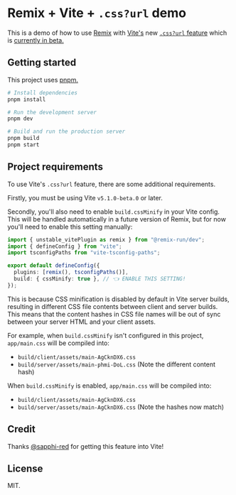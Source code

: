 # Remix + Vite + `.css?url` demo

This is a demo of how to use [Remix](https://remix.run) with [Vite's](https://vitejs.dev) new [`.css?url` feature](https://github.com/vitejs/vite/pull/15259) which is [currently in beta.](https://github.com/vitejs/vite/blob/main/packages/vite/CHANGELOG.md#510-beta0-2024-01-15)

## Getting started

This project uses [pnpm.](https://pnpm.io)

```bash
# Install dependencies
pnpm install

# Run the development server
pnpm dev

# Build and run the production server
pnpm build
pnpm start
```

## Project requirements

To use Vite's `.css?url` feature, there are some additional requirements.

Firstly, you must be using Vite `v5.1.0-beta.0` or later.

Secondly, you'll also need to enable `build.cssMinify` in your Vite config.
This will be handled automatically in a future version of Remix, but for now you'll need to enable this setting manually:

```ts
import { unstable_vitePlugin as remix } from "@remix-run/dev";
import { defineConfig } from "vite";
import tsconfigPaths from "vite-tsconfig-paths";

export default defineConfig({
  plugins: [remix(), tsconfigPaths()],
  build: { cssMinify: true }, // 👈 ENABLE THIS SETTING!
});
```

This is because CSS minification is disabled by default in Vite server builds, resulting in different CSS file contents between client and server builds. This means that the content hashes in CSS file names will be out of sync between your server HTML and your client assets.

For example, when `build.cssMinify` isn't configured in this project, `app/main.css` will be compiled into:

- `build/client/assets/main-AgCknDX6.css`
- `build/server/assets/main-phmi-DoL.css` (Note the different content hash)

When `build.cssMinify` is enabled, `app/main.css` will be compiled into:

- `build/client/assets/main-AgCknDX6.css`
- `build/server/assets/main-AgCknDX6.css` (Note the hashes now match)

## Credit

Thanks [@sapphi-red](https://github.com/sapphi-red) for getting this feature into Vite!

## License

MIT.
